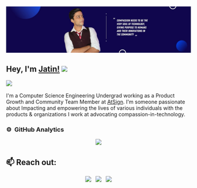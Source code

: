 ![Banner LINK](https://raw.githubusercontent.com/Jatinpandya26/Jatinpandya26/master/1617688131789.jpg)
## Hey, I'm [Jatin!](https://www.linkedin.com/in/jatinjpnd268) <img src="https://github.com/TheDudeThatCode/TheDudeThatCode/blob/master/Assets/Hi.gif" width="40px">

![](https://media-exp1.licdn.com/dms/image/C4D16AQHGywLmUgg7aw/profile-displaybackgroundimage-shrink_350_1400/0/1617688131789?e=1651708800&v=beta&t=P118AiseoGawjrvFZVO9RkCP8PesrD2nELX1t-OoPQw)

I'm a Computer Science Engineering Undergrad working as a Product Growth and Community Team Member at [AtSign](https://atsign.com). I'm someone passionate about Impacting and empowering the lives of various individuals with the products & organizations I work at advocating compassion-in-technology.  
 
### ⚙️ &nbsp;GitHub Analytics

<p align="center">
<a href="https://github.com/Jatinpandya26">
  <img height="180em" src="https://github-readme-stats-eight-theta.vercel.app/api?username=Jatinpandya26&show_icons=true&theme=algolia&include_all_commits=true&count_private=true"/>
</a>
</p>


<h2>📫 Reach out:</h2>

<p align='center'>
<a href="https://twitter.com/Jpandya26"><img height="30" src="https://github.com/WaylonWalker/WaylonWalker/blob/main/icon/twitter.png?raw=true"></a>&nbsp;&nbsp;
<a href="https://www.instagram.com/_jayyyy_99/"><img height="30" src="https://github.com/WaylonWalker/WaylonWalker/blob/main/icon/instagram.jpg?raw=true"></a>&nbsp;&nbsp;
<a href="https://www.linkedin.com/in/jatinjpnd268"><img height="30" src="https://github.com/WaylonWalker/WaylonWalker/blob/main/icon/linkedin.png?raw=true"></a>
</p>
